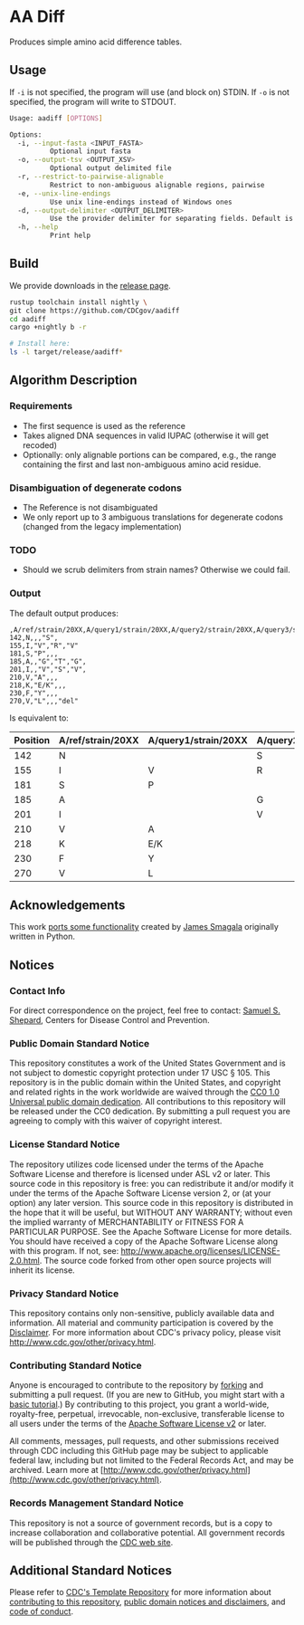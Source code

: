 # AA Diff

Produces simple amino acid difference tables.

## Usage

If `-i` is not specified, the program will use (and block on) STDIN. If `-o` is not specified, the program will write to STDOUT.

```bash
Usage: aadiff [OPTIONS]

Options:
  -i, --input-fasta <INPUT_FASTA>
          Optional input fasta
  -o, --output-tsv <OUTPUT_XSV>
          Optional output delimited file
  -r, --restrict-to-pairwise-alignable
          Restrict to non-ambiguous alignable regions, pairwise
  -e, --unix-line-endings
          Use unix line-endings instead of Windows ones
  -d, --output-delimiter <OUTPUT_DELIMITER>
          Use the provider delimiter for separating fields. Default is ','
  -h, --help
          Print help
```

## Build

We provide downloads in the [release page](https://github.com/CDCgov/aadiff/releases).

```bash
rustup toolchain install nightly \
git clone https://github.com/CDCgov/aadiff
cd aadiff
cargo +nightly b -r

# Install here:
ls -l target/release/aadiff*
```

## Algorithm Description

### Requirements

- The first sequence is used as the reference
- Takes aligned DNA sequences in valid IUPAC (otherwise it will get recoded)
- Optionally: only alignable portions can be compared, e.g., the range containing the first and last non-ambiguous amino acid residue.

### Disambiguation of degenerate codons

- The Reference is not disambiguated
- We only report up to 3 ambiguous translations for degenerate codons (changed from the legacy implementation)

### TODO

- Should we scrub delimiters from strain names? Otherwise we could fail.

### Output

The default output produces:

```csv
,A/ref/strain/20XX,A/query1/strain/20XX,A/query2/strain/20XX,A/query3/strain/20XX
142,N,,,"S",
155,I,"V","R","V"
181,S,"P",,,
185,A,,"G","T","G",
201,I,,"V","S","V",
210,V,"A",,,
218,K,"E/K",,,
230,F,"Y",,,
270,V,"L",,,"del"
```

Is equivalent to:

| Position | A/ref/strain/20XX | A/query1/strain/20XX | A/query2/strain/20XX | A/query3/strain/20XX |
| -------- | ----------------- | -------------------- | -------------------- | -------------------- |
| 142      | N                 |                      | S                    |                      |
| 155      | I                 | V                    | R                    | V                    |
| 181      | S                 | P                    |                      |                      |
| 185      | A                 |                      | G                    | T/G                  |
| 201      | I                 |                      | V                    | S/V                  |
| 210      | V                 | A                    |                      |                      |
| 218      | K                 | E/K                  |                      |                      |
| 230      | F                 | Y                    |                      |                      |
| 270      | V                 | L                    |                      | del                  |

## Acknowledgements

This work [ports some functionality](https://github.com/smagala/cubit) created by [James Smagala](https://github.com/smagala) originally written in Python.

## Notices

### Contact Info

For direct correspondence on the project, feel free to contact: [Samuel S. Shepard](mailto:vfn4@cdc.gov), Centers for Disease Control and Prevention.

### Public Domain Standard Notice

This repository constitutes a work of the United States Government and is not subject to domestic copyright protection under 17 USC § 105. This repository is in the public domain within the United States, and copyright and related rights in the work worldwide are waived through the [CC0 1.0 Universal public domain dedication](https://creativecommons.org/publicdomain/zero/1.0/).  All contributions to this repository will be released under the CC0 dedication.  By submitting a pull request you are agreeing to comply with this waiver of copyright interest.

### License Standard Notice

The repository utilizes code licensed under the terms of the Apache Software License and therefore is licensed under ASL v2 or later. This source code in this repository is free: you can redistribute it and/or modify it under the terms of the Apache Software License version 2, or (at your option) any later version. This source code in this repository is distributed in the hope that it will be useful, but WITHOUT ANY WARRANTY; without even the implied warranty of MERCHANTABILITY or FITNESS FOR A PARTICULAR PURPOSE. See the Apache Software License for more details. You should have received a copy of the Apache Software License along with this program. If not, see: <http://www.apache.org/licenses/LICENSE-2.0.html>. The source code forked from other open source projects will inherit its license.

### Privacy Standard Notice

This repository contains only non-sensitive, publicly available data and information. All material and community participation is covered by the [Disclaimer](https://github.com/CDCgov/template/blob/main/DISCLAIMER.md). For more information about CDC's privacy policy, please visit <http://www.cdc.gov/other/privacy.html>.

### Contributing Standard Notice

Anyone is encouraged to contribute to the repository by [forking](https://help.github.com/articles/fork-a-repo) and submitting a pull request. (If you are new to GitHub, you might start with a [basic tutorial](https://help.github.com/articles/set-up-git).) By contributing to this project, you grant a world-wide, royalty-free, perpetual, irrevocable, non-exclusive, transferable license to all users under the terms of the [Apache Software License v2](http://www.apache.org/licenses/LICENSE-2.0.html) or later.

All comments, messages, pull requests, and other submissions received through CDC including this GitHub page may be subject to applicable federal law, including but not limited to the Federal Records Act, and may be archived. Learn more at [http://www.cdc.gov/other/privacy.html](http://www.cdc.gov/other/privacy.html).

### Records Management Standard Notice

This repository is not a source of government records, but is a copy to increase collaboration and collaborative potential. All government records will be published through the [CDC web site](http://www.cdc.gov).

## Additional Standard Notices

Please refer to [CDC's Template Repository](https://github.com/CDCgov/template) for more information about [contributing to this repository](https://github.com/CDCgov/template/blob/main/CONTRIBUTING.md), [public domain notices and disclaimers](https://github.com/CDCgov/template/blob/main/DISCLAIMER.md), and [code of conduct](https://github.com/CDCgov/template/blob/main/code-of-conduct.md).
